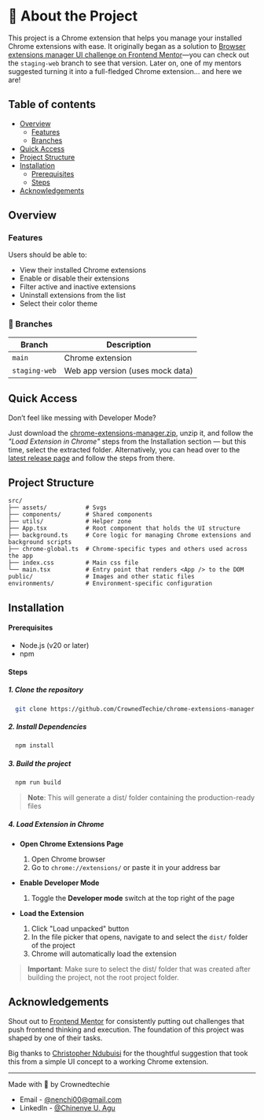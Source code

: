 # 🧩 About the Project

This project is a Chrome extension that helps you manage your installed Chrome extensions with ease. It originally began as a solution to [Browser extensions manager UI challenge on Frontend Mentor](https://www.frontendmentor.io/challenges/browser-extension-manager-ui-yNZnOfsMAp)—you can check out the `staging-web` branch to see that version. Later on, one of my mentors suggested turning it into a full-fledged Chrome extension... and here we are! 

## Table of contents

- [Overview](#overview)
  - [Features](#features)
  - [Branches](#branches)
- [Quick Access](#quick-access)
- [Project Structure](#project-structure)
- [Installation](#installation)
    - [Prerequisites](#prerequisites)
    - [Steps](#steps)
- [Acknowledgements](#Acknowledgements)


## Overview

### Features

Users should be able to:

- View their installed Chrome extensions
- Enable or disable their extensions
- Filter active and inactive extensions
- Uninstall extensions from the list
- Select their color theme

### 🌱 Branches

| Branch | Description |
|--------|-------------|
| `main` | Chrome extension |
| `staging-web` | Web app version (uses mock data) |

## Quick Access
Don’t feel like messing with Developer Mode?

Just download the [chrome-extensions-manager.zip](https://github.com/CrownedTechie/chrome-extensions-manager/releases/download/v1.0.0/chrome-extensions-manager.zip), unzip it, and follow the *"Load Extension in Chrome"* steps from the Installation section — but this time, select the extracted folder. 
Alternatively, you can head over to the [latest release page](https://github.com/CrownedTechie/chrome-extensions-manager/releases/tag/v1.0.0) and follow the steps from there.

## Project Structure

```
src/
├── assets/           # Svgs
├── components/       # Shared components
├── utils/            # Helper zone
├── App.tsx           # Root component that holds the UI structure
├── background.ts     # Core logic for managing Chrome extensions and background scripts
├── chrome-global.ts  # Chrome-specific types and others used across the app
├── index.css         # Main css file
└── main.tsx          # Entry point that renders <App /> to the DOM
public/               # Images and other static files
environments/         # Environment-specific configuration

```

## Installation

#### Prerequisites

- Node.js (v20 or later)
- npm

#### Steps

##### 1. Clone the repository
```sh
  git clone https://github.com/CrownedTechie/chrome-extensions-manager.git
```

##### 2. Install Dependencies
```sh
  npm install 
```

##### 3. Build the project
```sh
  npm run build
```
> **Note**: This will generate a dist/ folder containing the production-ready files

##### 4. Load Extension in Chrome
  - **Open Chrome Extensions Page**
    1. Open Chrome browser
    2. Go to `chrome://extensions/` or paste it in your address bar

  - **Enable Developer Mode**
    1. Toggle the **Developer mode** switch at the top right of the page

  - **Load the Extension**
    1. Click "Load unpacked" button
    2. In the file picker that opens, navigate to and select the `dist/` folder of the project
    3. Chrome will automatically load the extension

> **Important**: Make sure to select the dist/ folder that was created after building the project, not the root project folder.


## Acknowledgements

Shout out to [Frontend Mentor](https://www.frontendmentor.io/) for consistently putting out challenges that push frontend thinking and execution. The foundation of this project was shaped by one of their tasks.

Big thanks to [Christopher Ndubuisi](https://github.com/mad-max-fury/mad-max-fury) for the thoughtful suggestion that took this from a simple UI concept to a working Chrome extension.


***
Made with 🩷 by Crownedtechie 
- Email - [@nenchi00@gmail.com](mailto:nenchi00@gmail.com)
- LinkedIn - [@Chinenye U. Agu](https://www.linkedin.com/in/chinenye-u-agu-53b715193/)
